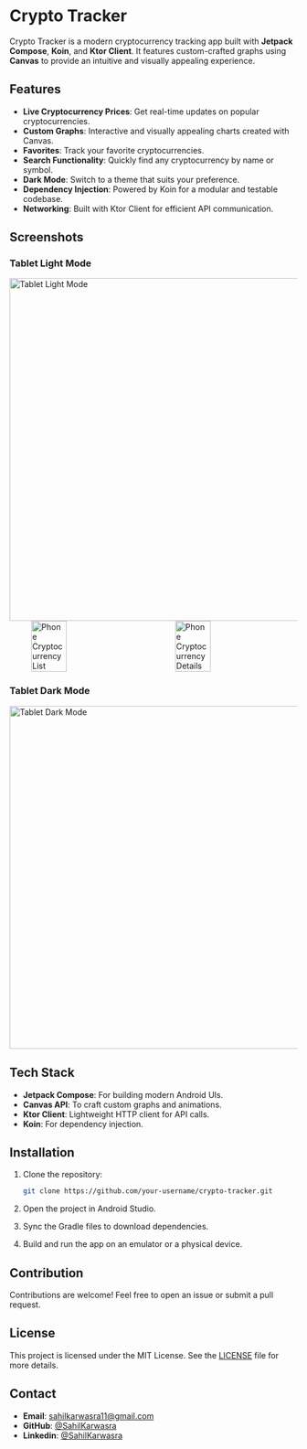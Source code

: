 # Crypto Tracker

Crypto Tracker is a modern cryptocurrency tracking app built with **Jetpack Compose**, **Koin**, and **Ktor Client**. It features custom-crafted graphs using **Canvas** to provide an intuitive and visually appealing experience.

## Features

- **Live Cryptocurrency Prices**: Get real-time updates on popular cryptocurrencies.
- **Custom Graphs**: Interactive and visually appealing charts created with Canvas.
- **Favorites**: Track your favorite cryptocurrencies.
- **Search Functionality**: Quickly find any cryptocurrency by name or symbol.
- **Dark Mode**: Switch to a theme that suits your preference.
- **Dependency Injection**: Powered by Koin for a modular and testable codebase.
- **Networking**: Built with Ktor Client for efficient API communication.

## Screenshots

### Tablet Light Mode
<img src="https://github.com/user-attachments/assets/fe30791d-a4a3-4e2a-ad37-41a07fd61c2b" alt="Tablet Light Mode" width="600">

<div style="display: flex; justify-content: space-around;">
 <img src="https://github.com/user-attachments/assets/4b4e4a5a-6e7e-4ec6-9446-91d2e4e96528" alt="Phone Cryptocurrency List" width="35%">
 <img src="https://github.com/user-attachments/assets/1c3766b5-8a52-4053-b92c-36d59ae10774" alt="Phone Cryptocurrency Details" width="35%">
</div>


### Tablet Dark Mode
<img src="https://github.com/user-attachments/assets/17e0b5c1-32b7-4368-99fa-e933a7057bf1" alt="Tablet Dark Mode" width="600">


## Tech Stack

- **Jetpack Compose**: For building modern Android UIs.
- **Canvas API**: To craft custom graphs and animations.
- **Ktor Client**: Lightweight HTTP client for API calls.
- **Koin**: For dependency injection.

## Installation

1. Clone the repository:
   ```bash
   git clone https://github.com/your-username/crypto-tracker.git
   ```

2. Open the project in Android Studio.

3. Sync the Gradle files to download dependencies.

4. Build and run the app on an emulator or a physical device.


## Contribution

Contributions are welcome! Feel free to open an issue or submit a pull request.

## License

This project is licensed under the MIT License. See the [LICENSE](LICENSE) file for more details.

## Contact

- **Email**: sahilkarwasra11@gmail.com
- **GitHub**: [@SahilKarwasra](https://github.com/SahilKarwasra)
- **Linkedin**: [@SahilKarwasra]((https://www.linkedin.com/in/sahilkarwasra/))


